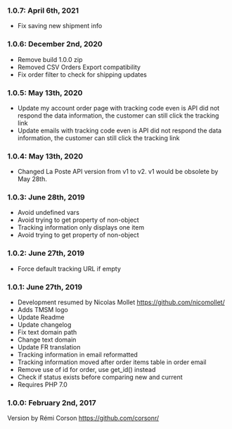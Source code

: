### 1.0.7: April 6th, 2021
* Fix saving new shipment info

### 1.0.6: December 2nd, 2020
* Remove build 1.0.0 zip
* Removed CSV Orders Export compatibility
* Fix order filter to check for shipping updates

### 1.0.5: May 13th, 2020
* Update my account order page with tracking code even is API did not respond the data information, the customer can still click the tracking link
* Update emails with tracking code even is API did not respond the data information, the customer can still click the tracking link

### 1.0.4: May 13th, 2020
* Changed La Poste API version from v1 to v2. v1 would be obsolete by May 28th. 

### 1.0.3: June 28th, 2019
* Avoid undefined vars
* Avoid trying to get property of non-object
* Tracking information only displays one item
* Avoid trying to get property of non-object

### 1.0.2: June 27th, 2019
* Force default tracking URL if empty

### 1.0.1: June 27th, 2019
* Development resumed by Nicolas Mollet https://github.com/nicomollet/
* Adds TMSM logo
* Update Readme
* Update changelog
* Fix text domain path
* Change text domain
* Update FR translation
* Tracking information in email reformatted
* Tracking information moved after order items table in order email
* Remove use of id for order, use get_id() instead
* Check if status exists before comparing new and current
* Requires PHP 7.0

### 1.0.0: February 2nd, 2017
Version by Rémi Corson https://github.com/corsonr/